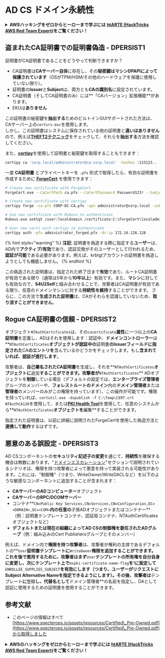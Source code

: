 # AD CS ドメイン永続性

<details>

<summary><strong>AWSハッキングをゼロからヒーローまで学ぶには</strong> <a href="https://training.hacktricks.xyz/courses/arte"><strong>htARTE (HackTricks AWS Red Team Expert)</strong></a><strong>をご覧ください！</strong></summary>

HackTricksをサポートする他の方法:

* **HackTricksにあなたの会社を広告掲載したい**、または**HackTricksをPDFでダウンロードしたい**場合は、[**サブスクリプションプラン**](https://github.com/sponsors/carlospolop)をチェックしてください！
* [**公式PEASS & HackTricksグッズ**](https://peass.creator-spring.com)を入手する
* [**The PEASS Family**](https://opensea.io/collection/the-peass-family)を発見し、独占的な[**NFTs**](https://opensea.io/collection/the-peass-family)のコレクションをチェックする
* 💬 [**Discordグループ**](https://discord.gg/hRep4RUj7f)に**参加する**か、[**テレグラムグループ**](https://t.me/peass)に参加するか、**Twitter** 🐦 [**@carlospolopm**](https://twitter.com/carlospolopm)で**フォローする**。
* [**HackTricks**](https://github.com/carlospolop/hacktricks)と[**HackTricks Cloud**](https://github.com/carlospolop/hacktricks-cloud)のgithubリポジトリにPRを提出して、あなたのハッキングのコツを**共有する**。

</details>

## 盗まれたCA証明書での証明書偽造 - DPERSIST1

証明書がCA証明書であることをどうやって判断できますか？

* CA証明書は**CAサーバー自体**に存在し、その**秘密鍵はマシンDPAPIによって保護されています**（OSがTPM/HSM/その他のハードウェアを保護に使用していない限り）。
* 証明書の**Issuer**と**Subject**は、両方とも**CAの識別名**に設定されています。
* CA証明書（そしてCA証明書のみ）には**「CAバージョン」拡張機能**があります。
* EKUは**ありません**

この証明書の秘密鍵を**抽出する**ためのビルトインGUIサポートされた方法は、CAサーバー上の`certsrv.msc`を使用します。\
しかし、この証明書はシステムに保存されている他の証明書と**違いはありません**ので、例えば[**THEFT2テクニック**](certificate-theft.md#user-certificate-theft-via-dpapi-theft2)をチェックして、それらを**抽出する**方法を確認してください。

また、[**certipy**](https://github.com/ly4k/Certipy)を使用して証明書と秘密鍵を取得することもできます：
```bash
certipy ca 'corp.local/administrator@ca.corp.local' -hashes :123123.. -backup
```
一度 **CA証明書** とプライベートキーを `.pfx` 形式で取得したら、有効な証明書を作成するために [**ForgeCert**](https://github.com/GhostPack/ForgeCert) を使用できます：
```bash
# Create new certificate with ForgeCert
ForgeCert.exe --CaCertPath ca.pfx --CaCertPassword Password123! --Subject "CN=User" --SubjectAltName localadmin@theshire.local --NewCertPath localadmin.pfx --NewCertPassword Password123!

# Create new certificate with certipy
certipy forge -ca-pfx CORP-DC-CA.pfx -upn administrator@corp.local -subject 'CN=Administrator,CN=Users,DC=CORP,DC=LOCAL'

# Use new certificate with Rubeus to authenticate
Rubeus.exe asktgt /user:localdomain /certificate:C:\ForgeCert\localadmin.pfx /password:Password123!

# User new certi with certipy to authenticate
certipy auth -pfx administrator_forged.pfx -dc-ip 172.16.126.128
```
{% hint style="warning" %}
**注記**: 証明書を偽造する際に指定する**ユーザー**は、AD内で**アクティブ/有効**であり、認証交換がそのユーザーとして行われるため、**認証が可能**である必要があります。例えば、krbtgtアカウントの証明書を偽造しようとしても機能しません。
{% endhint %}

この偽造された証明書は、指定された終了日まで**有効**であり、ルートCA証明書が有効である限り（通常は5年から**10年以上**）有効です。また、**マシン**に対しても有効なので、**S4U2Self**と組み合わせることで、攻撃者はCA証明書が有効である限り、任意のドメインマシンに対する**持続性を維持**することができます。
さらに、この方法で**生成された証明書**は、CAがそれらを認識していないため、**取り消すことができません**。

## Rogue CA証明書の信頼 - DPERSIST2

オブジェクト`NTAuthCertificates`は、その`cacertificate`**属性**に一つ以上の**CA証明書**を定義し、ADはそれを使用します：認証中、**ドメインコントローラー**は**`NTAuthCertificates`**オブジェクトが認証中の**証明書**のIssuerフィールドに指定された**CA**のエントリを**含んでいるかどうかをチェックします。もし**含まれていれば、認証が進行します**。

攻撃者は、**自己署名されたCA証明書**を生成し、それを**`NTAuthCertificates`**オブジェクトに**追加**することができます。攻撃者が**`NTAuthCertificates`** ADオブジェクトを**制御**している場合（デフォルトの設定では、**エンタープライズ管理者**グループのメンバーや、**フォレストルートのドメイン**内の**ドメイン管理者**または**管理者**のメンバーのみがこの権限を持っています）、この操作が可能です。権限を持っていれば、`certutil.exe -dspublish -f C:\Temp\CERT.crt NTAuthCA126`を使用して、または[**PKI Health Tool**](https://docs.microsoft.com/en-us/troubleshoot/windows-server/windows-security/import-third-party-ca-to-enterprise-ntauth-store#method-1---import-a-certificate-by-using-the-pki-health-tool)を使用して、任意のシステムから**`NTAuthCertificates`**オブジェクトを**編集**することができます。

指定された証明書は、以前に詳細に説明されたForgeCertを使用した偽造方法と**連携して動作**するはずです。

## 悪意のある誤設定 - DPERSIST3

AD CSコンポーネントの**セキュリティ記述子の変更**を通じて、**持続性**を確保する機会は無数にあります。"[ドメインエスカレーション](domain-escalation.md)"セクションで説明されているシナリオは、権限を持つ攻撃者によって悪意を持って実装される可能性があります。これには、"制御権"（つまり、WriteOwner/WriteDACLなど）を以下のような敏感なコンポーネントに追加することが含まれます：

* **CAサーバーのADコンピューター**オブジェクト
* **CAサーバーのRPC/DCOMサーバー**
* コンテナ**`CN=Public Key Services,CN=Services,CN=Configuration,DC=<DOMAIN>,DC=<COM>`**内の任意の**子孫ADオブジェクトまたはコンテナー**（例：証明書テンプレートコンテナ、認証局コンテナ、NTAuthCertificatesオブジェクトなど）
* **デフォルトまたは現在の組織によってAD CSの制御権を委任されたADグループ**（例：組み込みのCert Publishersグループとそのメンバー）

例えば、ドメイン内で**権限を持つ攻撃者**は、攻撃者が権利の主体であるデフォルトの**`User`**証明書テンプレートに**`WriteOwner`**権限を追加することができます。これを後で悪用するために、攻撃者はまず**`User`**テンプレートの所有権を自分自身に変更し、次にテンプレート上で**`mspki-certificate-name-flag`**を**1**に設定して**`ENROLLEE_SUPPLIES_SUBJECT`**を有効にします（つまり、ユーザーがリクエストにSubject Alternative Nameを指定できるようにします）。その後、攻撃者は**テンプレート**に**登録**し、代替名として**ドメイン管理者**の名前を指定し、DAとして認証に使用するための証明書を使用することができます。

## 参考文献

* このページの情報はすべて[https://www.specterops.io/assets/resources/Certified\_Pre-Owned.pdf](https://www.specterops.io/assets/resources/Certified\_Pre-Owned.pdf)から取得しました

<details>

<summary><strong>AWSのハッキングをゼロからヒーローまで学ぶには</strong> <a href="https://training.hacktricks.xyz/courses/arte"><strong>htARTE (HackTricks AWS Red Team Expert)</strong></a><strong>をご覧ください！</strong></summary>

HackTricksをサポートする他の方法：

* **HackTricksに広告を掲載したい**、または**HackTricksをPDFでダウンロードしたい**場合は、[**サブスクリプションプラン**](https://github.com/sponsors/carlospolop)をチェックしてください！
* [**公式PEASS & HackTricksグッズ**](https://peass.creator-spring.com)を入手してください
* [**The PEASS Family**](https://opensea.io/collection/the-peass-family)を発見してください。私たちの独占的な[**NFTs**](https://opensea.io/collection/the-peass-family)のコレクションです
* 💬 [**Discordグループ**](https://discord.gg/hRep4RUj7f)に**参加するか**、[**テレグラムグループ**](https://t.me/peass)に参加するか、**Twitter** 🐦 [**@carlospolopm**](https://twitter.com/carlospolopm)を**フォロー**してください。
* [**HackTricks**](https://github.com/carlospolop/hacktricks)および[**HackTricks Cloud**](https://github.com/carlospolop/hacktricks-cloud)のGitHubリポジトリにPRを提出して、あなたのハッキングのコツを**共有**してください。

</details>
